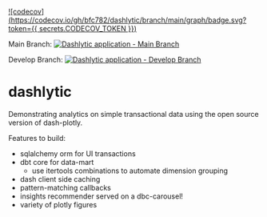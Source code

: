[![codecov](https://codecov.io/gh/bfc782/dashlytic/branch/main/graph/badge.svg?token={{ secrets.CODECOV_TOKEN }})](https://codecov.io/gh/bfc782/dashlytic)

Main Branch: [![Dashlytic application - Main Branch](https://github.com/bfc782/dashlytic/actions/workflows/run_tests.yml/badge.svg?branch=main)](https://github.com/bfc782/dashlytic/actions/workflows/run_tests.yml)

Develop Branch: [![Dashlytic application - Develop Branch](https://github.com/bfc782/dashlytic/actions/workflows/run_tests.yml/badge.svg?branch=develop)](https://github.com/bfc782/dashlytic/actions/workflows/run_tests.yml)

# dashlytic
Demonstrating analytics on simple transactional data using the open source version of dash-plotly.

Features to build:
- sqlalchemy orm for UI transactions
- dbt core for data-mart
  * use itertools combinations to automate dimension grouping
- dash client side caching
- pattern-matching callbacks
- insights recommender served on a dbc-carousel!
- variety of plotly figures
